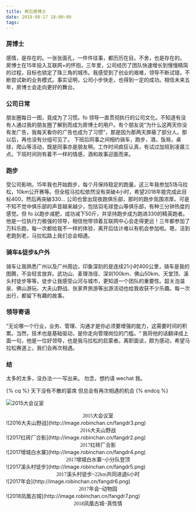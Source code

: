 ```yaml
---
title: 再见房博士
date: 2018-08-17 18:00:00
tags: 
---
```

### 房博士
感情，是存在的。一张张面孔，一件件往事，都历历在目。不舍，也是存在的。
房博士在15年投入互联网+的怀抱，三年里，公司经历了团队快速增长到慢慢精简的过程，目标也锁定了珠三角的城市。我感受到了创业的艰难，领导不断试错，不断尝试新的业务模式。事实证明，公司小步快走，也得到一定的成功。相信未来五年，房博士会走向更好的舞台。
<!-- more -->
### 公司日常
朋友圈每日一图，竟成为了习惯。fo 领导一直贯彻执行的公司文化。不知道有没有人通过我的朋友圈了解到而成为房博士的用户。有个朋友说“为什么这两天你没有发广告，我每天看你的广告也成为了习惯”，那是因为那两天屏蔽了部分人。那以后，再也没有分组可见了。
下班后同事之间相约骑车，跑步，酒，饭局，桌球，爬山等活动，既是同事亦是朋友啊。工作时间疯狂认真，有试过加班到凌晨三点。下班时间则有着不一样的情感，酒和故事迎面而来。
### 跑步
受公司影响，15年我也开始跑步，每个月保持稳定的跑量。这三年我参加5场马拉松，10km公开赛等。但全程马拉松依然没有突破4小时，希望2018年能完成此目标400，然后再突破330…
公司也曾出现夜跑俱乐部，那时的跑步氛围浓厚。可是不知不觉中俱乐部的声音越来越少，包括羽毛球登山等俱乐部，有种三分钟热度的感觉。但 fo 以跑步减肥，成功减下50斤，并坚持跑步成为跑进330的精英跑者。他是一位执行力极强的领导，相信他带领着互联网中心会走得更远！三年都参加了万科乐跑，每一次都给我不一样的体验，离开后估计难以有机会参加啦。嗯，活到老跑到老，马拉松路上我们总会相遇。
### 骑车&徒步&户外
骑车让我熟悉广州以及广州周边，印象深刻的是连续21小时400公里，骑车是我的图腾，不会轻言放弃。武功山、麦理浩径、深圳100km、佛山50km、天堂顶、溪头村徒步等等，徒步让我感受山河与城市，更知道一个团队的重要性。韶关泡温泉、佛山游玩、大夫山野战、张家界旅游等出游活动也给我收获不少乐趣。每一次出行，都留下有趣的故事。
### 领导寄语
”无论哪一个行业，业务、管理、沟通才是你必须要增强的能力，这需要时间的积累。当然，技术也是基础驱动，是你走向管理岗位的门槛。“ 
我将他的话翻译成上面一句，他是一位好领导，也是我马拉松的启蒙者。离职面谈，颇为感动，希望马拉松赛道上，我们会再次相遇。
### 结
太多的太多，没办法一一写出来。
勿念，想约请 wechat 我。

{% cq %} 天下没有不散的宴席
但总会有再次相遇的机会 {% endcq %}

![2015大会议室](http://image.robinchan.cn/fangdr1.png)
<div style=" text-align:center;font-family:times;color:gery">2015大会议室</div>
![2016大夫山野战](http://image.robinchan.cn/fangdr3.png)
<div style=" text-align:center;font-family:times;color:gery">2016大夫山野战</div>
![2017红砖厂合影](http://image.robinchan.cn/fangdr2.png)
<div style=" text-align:center;font-family:times;color:gery">2017红砖厂合影</div>
![2017增城白水寨](http://image.robinchan.cn/fangdr4.png)
<div style=" text-align:center;font-family:times;color:gery">2017增城白水寨~小分队登顶</div>
![2017溪头村徒步](http://image.robinchan.cn/fangdr5.png)
<div style=" text-align:center;font-family:times;color:gery">2017溪头村徒步~22km共同进退6小时</div>
![2017年会](http://image.robinchan.cn/fangdr6.png)
<div style=" text-align:center;font-family:times;color:gery">2017年会~动物园</div>
![2018凤凰古城](http://image.robinchan.cn/fangdr7.png)
<div style=" text-align:center;font-family:times;color:gery">2018凤凰古城~真性情</div>


